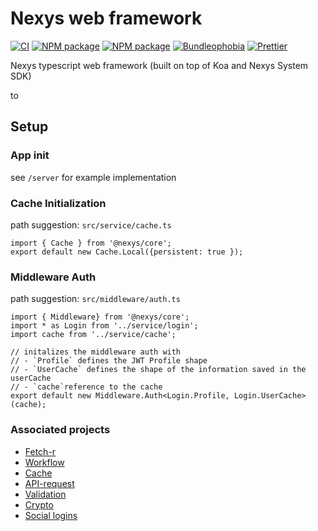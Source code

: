 # Nexys web framework

[![CI](https://github.com/nexys-system/core/workflows/CI/badge.svg)](https://github.com/nexys-system/core/actions)
[![NPM package](https://badge.fury.io/js/%40nexys%2Fcore.svg)](https://www.npmjs.com/package/@nexys/core)
[![NPM package](https://img.shields.io/npm/v/@nexys/core.svg)](https://www.npmjs.com/package/@nexys/core)
[![Bundleophobia](https://badgen.net/bundlephobia/min/@nexys/core)](https://bundlephobia.com/result?p=@nexys/core)
[![Prettier](https://img.shields.io/badge/code_style-prettier-ff69b4.svg)](https://prettier.io/)

Nexys typescript web framework (built on top of Koa and Nexys System SDK)

to

## Setup

### App init

see `/server` for example implementation

### Cache Initialization

path suggestion: `src/service/cache.ts`

```
import { Cache } from '@nexys/core';
export default new Cache.Local({persistent: true });
```

### Middleware Auth

path suggestion: `src/middleware/auth.ts`

```
import { Middleware} from '@nexys/core';
import * as Login from '../service/login';
import cache from '../service/cache';

// initalizes the middleware auth with
// - `Profile` defines the JWT Profile shape
// - `UserCache` defines the shape of the information saved in the userCache
// - `cache`reference to the cache
export default new Middleware.Auth<Login.Profile, Login.UserCache>(cache);
```

### Associated projects

- [Fetch-r](https://github.com/nexys-system/fetch-r)
- [Workflow](https://github.com/nexys-system/workflow)
- [Cache](https://github.com/nexys-system/node-cache-persistent)
- [API-request](https://github.com/nexys-system/api-request)
- [Validation](https://github.com/nexys-system/validation)
- [Crypto](https://github.com/nexys-system/crypto)
- [Social logins](https://github.com/nexys-system/oauth)
